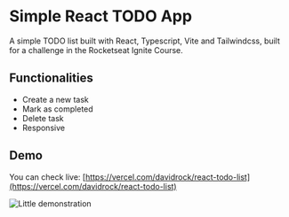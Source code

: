 
# Simple React TODO App

A simple TODO list built with React, Typescript, Vite and Tailwindcss, built for a challenge in the Rocketseat Ignite Course.


## Functionalities

- Create a new task
- Mark as completed
- Delete task
- Responsive


## Demo

You can check live: [https://vercel.com/davidrock/react-todo-list](https://vercel.com/davidrock/react-todo-list)  

![Little demonstration](demo.gif)